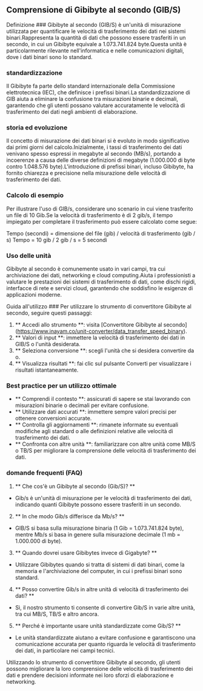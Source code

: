 ## Comprensione di Gibibyte al secondo (GIB/S)

Definizione ###
Gibibyte al secondo (GIB/S) è un'unità di misurazione utilizzata per quantificare le velocità di trasferimento dei dati nei sistemi binari.Rappresenta la quantità di dati che possono essere trasferiti in un secondo, in cui un Gibibyte equivale a 1.073.741.824 byte.Questa unità è particolarmente rilevante nell'informatica e nelle comunicazioni digitali, dove i dati binari sono lo standard.

### standardizzazione
Il Gibibyte fa parte dello standard internazionale della Commissione elettrotecnica (IEC), che definisce i prefissi binari.La standardizzazione di GIB aiuta a eliminare la confusione tra misurazioni binarie e decimali, garantendo che gli utenti possano valutare accuratamente le velocità di trasferimento dei dati negli ambienti di elaborazione.

### storia ed evoluzione
Il concetto di misurazione dei dati binari si è evoluto in modo significativo dai primi giorni del calcolo.Inizialmente, i tassi di trasferimento dei dati venivano spesso espressi in megabyte al secondo (MB/s), portando a incoerenze a causa delle diverse definizioni di megabyte (1.000.000 di byte contro 1.048.576 byte).L'introduzione di prefissi binari, incluso Gibibyte, ha fornito chiarezza e precisione nella misurazione delle velocità di trasferimento dei dati.

### Calcolo di esempio
Per illustrare l'uso di GIB/s, considerare uno scenario in cui viene trasferito un file di 10 Gib.Se la velocità di trasferimento è di 2 gib/s, il tempo impiegato per completare il trasferimento può essere calcolato come segue:

Tempo (secondi) = dimensione del file (gib) / velocità di trasferimento (gib / s)
Tempo = 10 gib / 2 gib / s = 5 secondi

### Uso delle unità
Gibibyte al secondo è comunemente usato in vari campi, tra cui archiviazione dei dati, networking e cloud computing.Aiuta i professionisti a valutare le prestazioni dei sistemi di trasferimento di dati, come dischi rigidi, interfacce di rete e servizi cloud, garantendo che soddisfino le esigenze di applicazioni moderne.

Guida all'utilizzo ###
Per utilizzare lo strumento di convertitore Gibibyte al secondo, seguire questi passaggi:

1. ** Accedi allo strumento **: visita [Convertitore Gibibyte al secondo] (https://www.inayam.co/unit-converter/data_transfer_speed_binary).
2. ** Valori di input **: immettere la velocità di trasferimento dei dati in GIB/S o l'unità desiderata.
3. ** Seleziona conversione **: scegli l'unità che si desidera convertire da o.
4. ** Visualizza risultati **: fai clic sul pulsante Converti per visualizzare i risultati istantaneamente.

### Best practice per un utilizzo ottimale
- ** Comprendi il contesto **: assicurati di sapere se stai lavorando con misurazioni binarie o decimali per evitare confusione.
- ** Utilizzare dati accurati **: immettere sempre valori precisi per ottenere conversioni accurate.
- ** Controlla gli aggiornamenti **: rimanete informate su eventuali modifiche agli standard o alle definizioni relative alle velocità di trasferimento dei dati.
- ** Confronta con altre unità **: familiarizzare con altre unità come MB/S o TB/S per migliorare la comprensione delle velocità di trasferimento dei dati.

### domande frequenti (FAQ)

1. ** Che cos'è un Gibibyte al secondo (Gib/S)? **
- Gib/s è un'unità di misurazione per le velocità di trasferimento dei dati, indicando quanti Gibibyte possono essere trasferiti in un secondo.

2. ** In che modo Gib/s differisce da Mb/s? **
- GIB/S si basa sulla misurazione binaria (1 Gib = 1.073.741.824 byte), mentre Mb/s si basa in genere sulla misurazione decimale (1 mb = 1.000.000 di byte).

3. ** Quando dovrei usare Gibibytes invece di Gigabyte? **
- Utilizzare Gibibytes quando si tratta di sistemi di dati binari, come la memoria e l'archiviazione del computer, in cui i prefissi binari sono standard.

4. ** Posso convertire Gib/s in altre unità di velocità di trasferimento dei dati? **
- Sì, il nostro strumento ti consente di convertire Gib/S in varie altre unità, tra cui MB/S, TB/S e altro ancora.

5. ** Perché è importante usare unità standardizzate come Gib/S? **
- Le unità standardizzate aiutano a evitare confusione e garantiscono una comunicazione accurata per quanto riguarda le velocità di trasferimento dei dati, in particolare nei campi tecnici.

Utilizzando lo strumento di convertitore Gibibyte al secondo, gli utenti possono migliorare la loro comprensione delle velocità di trasferimento dei dati e prendere decisioni informate nei loro sforzi di elaborazione e networking.
